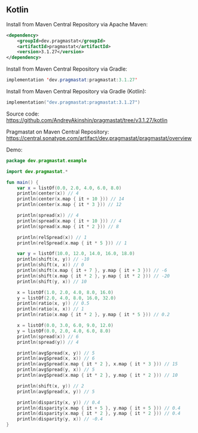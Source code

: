 <span id="kotlin"></span> <!-- [pdf] DELETE -->

## Kotlin

Install from Maven Central Repository via Apache Maven:

```xml
<dependency>
    <groupId>dev.pragmastat</groupId>
    <artifactId>pragmastat</artifactId>
    <version>3.1.27</version>
</dependency>
```

Install from Maven Central Repository via Gradle:

```java
implementation 'dev.pragmastat:pragmastat:3.1.27'
```

Install from Maven Central Repository via Gradle (Kotlin):

```kotlin
implementation("dev.pragmastat:pragmastat:3.1.27")
```

Source code: https://github.com/AndreyAkinshin/pragmastat/tree/v3.1.27/kotlin

Pragmastat on Maven Central Repository: https://central.sonatype.com/artifact/dev.pragmastat/pragmastat/overview

Demo:

```kotlin
package dev.pragmastat.example

import dev.pragmastat.*

fun main() {
    var x = listOf(0.0, 2.0, 4.0, 6.0, 8.0)
    println(center(x)) // 4
    println(center(x.map { it + 10 })) // 14
    println(center(x.map { it * 3 })) // 12

    println(spread(x)) // 4
    println(spread(x.map { it + 10 })) // 4
    println(spread(x.map { it * 2 })) // 8

    println(relSpread(x)) // 1
    println(relSpread(x.map { it * 5 })) // 1

    var y = listOf(10.0, 12.0, 14.0, 16.0, 18.0)
    println(shift(x, y)) // -10
    println(shift(x, x)) // 0
    println(shift(x.map { it + 7 }, y.map { it + 3 })) // -6
    println(shift(x.map { it * 2 }, y.map { it * 2 })) // -20
    println(shift(y, x)) // 10

    x = listOf(1.0, 2.0, 4.0, 8.0, 16.0)
    y = listOf(2.0, 4.0, 8.0, 16.0, 32.0)
    println(ratio(x, y)) // 0.5
    println(ratio(x, x)) // 1
    println(ratio(x.map { it * 2 }, y.map { it * 5 })) // 0.2

    x = listOf(0.0, 3.0, 6.0, 9.0, 12.0)
    y = listOf(0.0, 2.0, 4.0, 6.0, 8.0)
    println(spread(x)) // 6
    println(spread(y)) // 4

    println(avgSpread(x, y)) // 5
    println(avgSpread(x, x)) // 6
    println(avgSpread(x.map { it * 2 }, x.map { it * 3 })) // 15
    println(avgSpread(y, x)) // 5
    println(avgSpread(x.map { it * 2 }, y.map { it * 2 })) // 10

    println(shift(x, y)) // 2
    println(avgSpread(x, y)) // 5

    println(disparity(x, y)) // 0.4
    println(disparity(x.map { it + 5 }, y.map { it + 5 })) // 0.4
    println(disparity(x.map { it * 2 }, y.map { it * 2 })) // 0.4
    println(disparity(y, x)) // -0.4
}
```